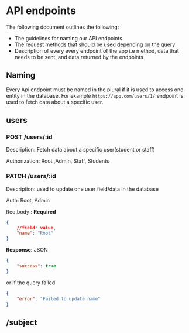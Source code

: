 # API endpoints

The following document outlines the following:
- The guidelines for naming our API endpoints
- The request methods that should be used depending on the query
- Description of every every endpoint of the app i.e method, data that needs to be sent, and data returned by the endpoints

## Naming
Every Api endpoint must be named in the plural if it is used to access one entity in the database. For example ```https://app.com/users/1/``` endpoint is used to fetch data about a specific user.

## users
### **POST** /users/:id
Description: Fetch data about a specific user(student or staff)

Authorization: Root ,Admin, Staff, Students

### PATCH /users/:id
Description: used to update one user field/data in the database

Auth: Root, Admin

Req.body : **Required**
```json
{
    //field: value,
    "name": "Root"
}
```
**Response**: JSON
```json
{
    "success": true
}
```
or if the query failed
```json
{
    "error": "Failed to update name"
}
```

## /subject